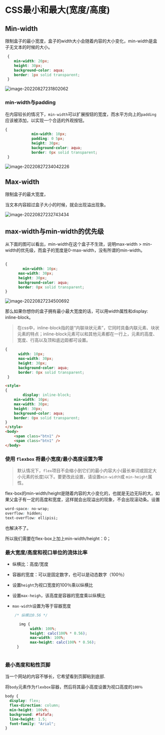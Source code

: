 # CSS最小和最大(宽度/高度)

## Min-width

限制盒子的最小宽度，盒子的width大小会随着内容的大小变化，min-width是盒子无文本的时候的大小。

```css
 {
    min-width: 20px;
    height: 30px;
    background-color: aqua;
    border: 1px solid transparent;
 }
```

![image-20220827231802062](https://p9-juejin.byteimg.com/tos-cn-i-k3u1fbpfcp/a9b6402ddde04dc69da6982c7ae913a4~tplv-k3u1fbpfcp-zoom-in-crop-mark:3024:0:0:0.awebp?)

### min-width与padding

在内容较长的情况下，`min-width`可以扩展按钮的宽度，而水平方向上的`padding`应该被添加，以实现一个合适的外观按钮。

```css
{
            min-width: 10px;
            padding: 0 5px;
            height: 30px;
            background-color: aqua;
            border: 0px solid transparent;
 }
```

![image-20220827234042226](https://p9-juejin.byteimg.com/tos-cn-i-k3u1fbpfcp/ce915043ff574cba831853650f33c960~tplv-k3u1fbpfcp-zoom-in-crop-mark:3024:0:0:0.awebp?)

## Max-width

限制盒子的最大宽度，

当文本内容超过盒子大小的时候，就会出现溢出现象。

![image-20220827232743434](https://p3-juejin.byteimg.com/tos-cn-i-k3u1fbpfcp/97441668d0b14c48901f7fbb479768a1~tplv-k3u1fbpfcp-zoom-in-crop-mark:3024:0:0:0.awebp?)



## max-width与min-width的优先级

从下面的图可以看出，min-width在这个盒子不生效，说明max-width > min-width的优先级，而盒子的宽度是0-max-width，没有所谓的min-width。

```css
			
{     
  		min-width: 10px;
      max-width: 30px;
      height: 30px;
      background-color: aqua;
      border: 0px solid transparent;
}
```



![image-20220827234500692](https://p6-juejin.byteimg.com/tos-cn-i-k3u1fbpfcp/cea62f75fb6248079d0b30bf532f8157~tplv-k3u1fbpfcp-zoom-in-crop-mark:3024:0:0:0.awebp?)



那么如果你想你的盒子拥有最小最大宽度的话，可以用width属性和display: inline-block。

> 在css中，inline-block指的是“内联块状元素”，它同时具备内联元素、块状元素的特点；inline-block元素可以和其他元素都在一行上，元素的高度、宽度、行高以及顶和底边距都可设置。

```css
{
      width: 10px;
      max-width: 30px;
      height: 30px;
      background-color: aqua;
      border: 0px solid transparent;
 }
```

```html
<style>
{
		display: inline-block;
    min-width: 10px;
    max-width: 30px;
    height: 30px;
    background-color: aqua;
    border: 0px solid transparent;
}
</style>
<body>
    <span class="btn1" />
    <span class="btn1" />
</body>
```

### 使用 `flexbox` 将最小宽度/最小高度设置为零

> 默认情况下，`flex`项目不会缩小到它们的最小内容大小(最长单词或固定大小元素的长度)以下。要更改此设置，请设置`min-width`或 `min-height`属性。

flex-box的min-width/height是随着内容的大小变化的，也就是无边无际的大。如果父盒子有一定的高度和宽度，这样就会出现溢出的现象，不会出现滚动条。设置

```css
word-space: no-wrap;
overflow: hidden;
text-overflow: ellipisi;
```

也解决不了。

所以我们需要在flex-box上加上min-width/height：0；

### 最大宽度/高度和视口单位的流体比率

- 纵横比：高度/宽度

- 容器的宽度：可以是固定数字，也可以是动态数字（100％）

- 设置`height`为视口宽度的100％乘以纵横比

- 设置`max-heigh`，该高度是容器的宽度乘以纵横比

- `max-width`设置为等于容器宽度

  

  ```css
   /* 纵横比0.56 */
  
     img {
          width: 100%;
          height: calc(100% * 0.56);
          max-width: 100%;
          max-height: calc(100% * 0.56);
    }
  ```



<img :src="$withBase('/images/流体.gif')" />


### 最小高度和粘性页脚

当一个网站的内容不够长，它希望看到页脚粘到底部.

将`body`元素作为`flexbox`容器，然后将其最小高度设置为视口高度的`100％`

```css
body {
  display: flex;
  flex-direction: column;
  min-height: 100vh;
  background: #fafafa;
  line-height: 1.5;
  font-family: "Arial";
}
```



<img :src="$withBase('/images/粘性页脚.gif')" />



